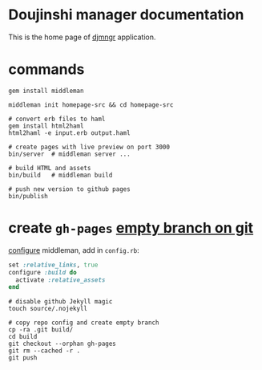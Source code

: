 # Doujinshi manager documentation

This is the home page of [djmngr](https://github.com/ryoga-chan/djmngr-hp) application.

# commands

~~~shell
gem install middleman

middleman init homepage-src && cd homepage-src

# convert erb files to haml
gem install html2haml
html2haml -e input.erb output.haml

# create pages with live preview on port 3000
bin/server  # middleman server ...

# build HTML and assets
bin/build   # middleman build

# push new version to github pages
bin/publish
~~~

# create `gh-pages` [empty branch on git](https://stackoverflow.com/questions/13969050/creating-a-new-empty-branch-for-a-new-project/13969482#13969482)

[configure](https://stackoverflow.com/questions/27680342/how-to-deploy-a-middleman-site-to-github-user-page/27687486#27687486) middleman, add in `config.rb`:

~~~ruby
set :relative_links, true
configure :build do
  activate :relative_assets
end
~~~

~~~shell
# disable github Jekyll magic
touch source/.nojekyll

# copy repo config and create empty branch
cp -ra .git build/
cd build
git checkout --orphan gh-pages
git rm --cached -r .
git push
~~~
